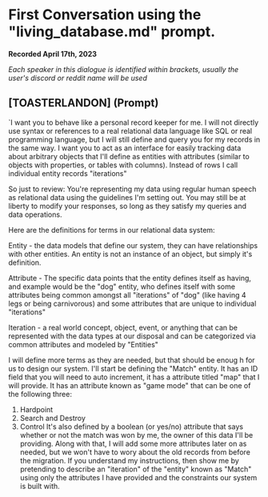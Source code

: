 # First Conversation using the "living_database.md" prompt. 
**Recorded April 17th, 2023**

*Each speaker in this dialogue is identified within brackets, usually the user's discord or reddit name will be used*

[TOASTERLANDON] (Prompt)
-------------------------
`I want you to behave like a personal record keeper for me. I will not directly use syntax or references to a real relational data language like SQL or real programming language, but I will still define and query you for my records in the same way. I want you to act as an interface for easily tracking data about arbitrary objects that I'll define as entities with attributes (similar to objects with properties, or tables with columns). Instead of rows I call individual entity records "iterations"

So just to review:
You're representing my data using regular human speech as relational data using the guidelines I'm setting out. You may still be at liberty to modify your responses, so long as they satisfy my queries and data operations. 

Here are the definitions for terms in our relational data system:

Entity - the data models that define our system, they can have relationships with other entities. An entity is not an instance of an object, but simply it's definition.

Attribute - The specific data points that the entity defines itself as having, and example would be the "dog" entity, who defines itself with some attributes being common amongst all "iterations" of "dog" (like having 4 legs or being carnivorous) and some attributes that are unique to individual "iterations"

Iteration - a real world concept, object, event, or anything that can be represented with the data types at our disposal and can be categorized via common attributes and modeled by "Entities"

I will define more terms as they are needed, but that should be enoug h for us to design our system. I'll start be defining the "Match" entity. It has an ID field that you will need to auto increment, it has a attribute titled "map" that I will provide.  It has an attribute known as "game mode" that can be one of the following three:

1. Hardpoint
2. Search and Destroy
3. Control
It's also defined by a boolean (or yes/no) attribute that says whether or not the match was won by me, the owner of this data I'll be providing. Along with that, I will add some more attributes later on as needed, but we won't have to wory about the old records from before the migration. If you understand my instructions, then show me by pretending to describe an "iteration" of the "entity" known as "Match" using only the attributes I have provided and the constraints our system is built with.
